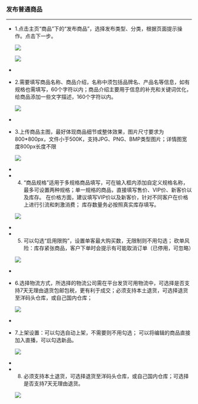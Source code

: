 ### 发布普通商品

---

* 1.点击主页“商品”下的“发布商品”，选择发布类型、分类，根据页面提示操作。点击下一步。

  ![](http://sellerhub.ymatou.com/helpview/img/fbptsp_1.png)

  ![](http://sellerhub.ymatou.com/helpview/img/fbptsp_2.png)

* 
* 2.需要填写商品名称、商品介绍，名称中须包括品牌名、产品名等信息，如有规格也需填写，60个字符以内；商品介绍主要用于信息的补充和关键词优化，给商品添加一些文字描述，160个字符以内。

  ![](http://sellerhub.ymatou.com/helpview/img/fbptsp_3.png)

* 
* 3.上传商品主图，最好体现商品细节或整体效果，图片尺寸要求为800\*800px，文件小于500K，支持JPG、PNG、BMP类型图片；详情图宽度800px长度不限

  ![](http://sellerhub.ymatou.com/helpview/img/fbptsp_4.png)

* 
* 4. “商品规格”适用于多规格商品填写，可在输入框内添加自定义规格名称，最多可设置两种规格；单一规格的商品，直接填写售价、VIP价、新客价以及库存。 在价格方面，建议填写VIP价以及新客价，针对不同客户在价格上进行引流和刺激消费； 库存数量务必按照真实库存填写。

  ![](http://sellerhub.ymatou.com/helpview/img/fbptsp_5.png)

* 
* 5. 可以勾选“启用限购”，设置单客最大购买数，无限制则不用勾选； 砍单风险：库存紧张商品，客户下单时会提示有可能取消订单（已停用，可忽略）

  ![](http://sellerhub.ymatou.com/helpview/img/fbptsp_6.png)

* 
* 6.选择物流方式，所选择的物流公司需在平台发货可用物流中，可选择是否支持7天无理由退货包邮包税，更有利于成交；必须支持本土退货，可选择退货至洋码头仓库，或自己国内仓库；

  ![](http://sellerhub.ymatou.com/helpview/img/fbptsp_7.png)

* 
* 7.上架设置：可以勾选自动上架，不需要则不用勾选； 可以将编辑的商品直接加入直播，可以勾选新品。

  ![](http://sellerhub.ymatou.com/helpview/img/fbptsp_8.png)

* 
* 8. 必须支持本土退货，可选择退货至洋码头仓库，或自己国内仓库；可选择是否支持7天无理由退货。

  ![](http://sellerhub.ymatou.com/helpview/img/fbptsp_9.png)



